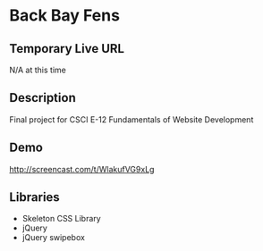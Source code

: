 # Back Bay Fens

## Temporary Live URL
N/A at this time

## Description
Final project for CSCI E-12 Fundamentals of Website Development

## Demo
<http://screencast.com/t/WlakufVG9xLg>


## Libraries
* Skeleton CSS Library
* jQuery
* jQuery swipebox